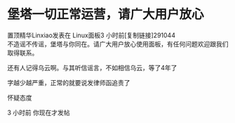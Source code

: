 # 堡塔一切正常运营，请广大用户放心


置顶精华Linxiao发表在 Linux面板3 小时前[复制链接]291044<br />
不造谣不传谣，堡塔与你同在。请广大用户放心使用面板，有任何问题欢迎跟我们取得联系。

还有人记得乌云啊。与其听信谣言，不如相信乌云，等了4年了

字越少越严重，正常的就要说发律师函追责了

怀疑态度<img id="aimg_NDBzM" onclick="zoom(this, this.src, 0, 0, 0)" class="zoom" src="https://cdn.jsdelivr.net/gh/hishis/forum-master/public/images/patch.gif" onmouseover="img_onmouseoverfunc(this)" onload="thumbImg(this)" border="0" alt="" />

3 小时前 你现在才发帖
